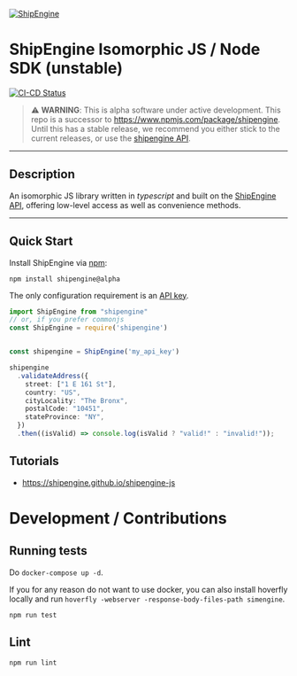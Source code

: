 [![ShipEngine](https://shipengine.github.io/img/shipengine-logo-wide.png)](https://shipengine.com)

# ShipEngine Isomorphic JS / Node SDK (unstable)

[![CI-CD Status](https://github.com/ShipEngine/shipengine-js/workflows/CI-CD/badge.svg)](https://github.com/ShipEngine/shipengine-js/actions)
>

> ⚠ **WARNING**: This is alpha software under active development. This repo is a successor to https://www.npmjs.com/package/shipengine. Until this has a stable release, we recommend you either stick to the current releases, or use the [shipengine API](https://shipengine.github.io/shipengine-openapi/).

---

## Description

An isomorphic JS library written in _typescript_ and built on the [ShipEngine API](https://shipengine.com), offering low-level access as well as convenience methods.

---

## Quick Start

Install ShipEngine via [npm](https://www.npmjs.com/):
```
npm install shipengine@alpha
```

The only configuration requirement is an [API key](https://www.shipengine.com/docs/auth/#api-keys).
```ts
import ShipEngine from "shipengine"
// or, if you prefer commonjs
const ShipEngine = require('shipengine')


const shipengine = ShipEngine('my_api_key')

shipengine
  .validateAddress({
    street: ["1 E 161 St"],
    country: "US",
    cityLocality: "The Bronx",
    postalCode: "10451",
    stateProvince: "NY",
  })
  .then((isValid) => console.log(isValid ? "valid!" : "invalid!"));

```
## Tutorials
- https://shipengine.github.io/shipengine-js

# Development / Contributions
## Running tests
Do `docker-compose up -d`.

If you for any reason do not want to use docker, you can also install hoverfly locally and run `hoverfly -webserver -response-body-files-path simengine`.

```
npm run test
```
## Lint
```
npm run lint
```
